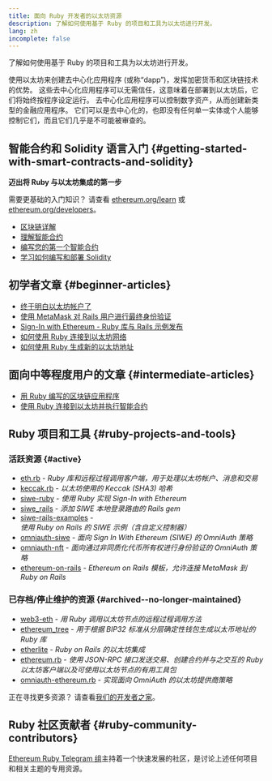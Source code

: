 ```yaml
---
title: 面向 Ruby 开发者的以太坊资源
description: 了解如何使用基于 Ruby 的项目和工具为以太坊进行开发。
lang: zh
incomplete: false
---
```


<div class="featured">了解如何使用基于 Ruby 的项目和工具为以太坊进行开发。</div>

使用以太坊来创建去中心化应用程序 (或称“dapp”)，发挥加密货币和区块链技术的优势。 这些去中心化应用程序可以无需信任，这意味着在部署到以太坊后，它们将始终按程序设定运行。 去中心化应用程序可以控制数字资产，从而创建新类型的金融应用程序。 它们可以是去中心化的，也即没有任何单一实体或个人能够控制它们，而且它们几乎是不可能被审查的。

## 智能合约和 Solidity 语言入门 {#getting-started-with-smart-contracts-and-solidity}

**迈出将 Ruby 与以太坊集成的第一步**

需要更基础的入门知识？ 请查看 [ethereum.org/learn](/learn/) 或 [ethereum.org/developers](/developers/)。

- [区块链详解](https://kauri.io/article/d55684513211466da7f8cc03987607d5/blockchain-explained)
- [理解智能合约](https://kauri.io/article/e4f66c6079e74a4a9b532148d3158188/ethereum-101-part-5-the-smart-contract)
- [编写您的第一个智能合约](https://kauri.io/article/124b7db1d0cf4f47b414f8b13c9d66e2/remix-ide-your-first-smart-contract)
- [学习如何编写和部署 Solidity](https://kauri.io/article/973c5f54c4434bb1b0160cff8c695369/understanding-smart-contract-compilation-and-deployment)

## 初学者文章 {#beginner-articles}

- [终于明白以太坊帐户了](https://dev.to/q9/finally-understanding-ethereum-accounts-1kpe)
- [使用 MetaMask 对 Rails 用户进行最终身份验证](https://dev.to/q9/finally-authenticating-rails-users-with-metamask-3fj)
- [Sign-In with Ethereum - Ruby 库与 Rails 示例发布](https://blog.spruceid.com/sign-in-with-ethereum-ruby-library-release-and-rails-examples/)
- [如何使用 Ruby 连接到以太坊网络](https://www.quicknode.com/guides/web3-sdks/how-to-connect-to-the-ethereum-network-using-ruby)
- [如何使用 Ruby 生成新的以太坊地址](https://www.quicknode.com/guides/web3-sdks/how-to-generate-a-new-ethereum-address-in-ruby)

## 面向中等程度用户的文章 {#intermediate-articles}

- [用 Ruby 编写的区块链应用程序](https://www.nopio.com/blog/blockchain-app-ruby/)
- [使用 Ruby 连接到以太坊并执行智能合约](https://titanwolf.org/Network/Articles/Article?AID=87285822-9b25-49d5-ba2a-7ad95fff7ef9)

## Ruby 项目和工具 {#ruby-projects-and-tools}

### 活跃资源 {#active}

- [eth.rb](https://github.com/q9f/eth.rb) - _Ruby 库和远程过程调用客户端，用于处理以太坊帐户、消息和交易_
- [keccak.rb](https://github.com/q9f/keccak.rb) - _以太坊使用的 Keccak (SHA3) 哈希_
- [siwe-ruby](https://github.com/spruceid/siwe-ruby) - _使用 Ruby 实现 Sign-In with Ethereum_
- [siwe_rails](https://github.com/spruceid/siwe_rails) - _添加 SIWE 本地登录路由的 Rails gem_
- [siwe-rails-examples](https://github.com/spruceid/siwe-rails-examples) - _使用 Ruby on Rails 的 SIWE 示例（含自定义控制器）_
- [omniauth-siwe](https://github.com/spruceid/omniauth-siwe) - _面向 Sign In With Ethereum (SIWE) 的 OmniAuth 策略_
- [omniauth-nft](https://github.com/valthon/omniauth-nft) - _面向通过非同质化代币所有权进行身份验证的 OmniAuth 策略_
- [ethereum-on-rails](https://github.com/q9f/ethereum-on-rails) - _Ethereum on Rails 模板，允许连接 MetaMask 到 Ruby on Rails_

### 已存档/停止维护的资源 {#archived--no-longer-maintained}

- [web3-eth](https://github.com/spikewilliams/vtada-ethereum) - _用 Ruby 调用以太坊节点的远程过程调用方法_
- [ethereum_tree](https://github.com/longhoangwkm/ethereum_tree) - _用于根据 BIP32 标准从分层确定性钱包生成以太币地址的 Ruby 库_
- [etherlite](https://github.com/budacom/etherlite) - _Ruby on Rails 的以太坊集成_
- [ethereum.rb](https://github.com/EthWorks/ethereum.rb) - _使用 JSON-RPC 接口发送交易、创建合约并与之交互的 Ruby 以太坊客户端以及可使用以太坊节点的有用工具包_
- [omniauth-ethereum.rb](https://github.com/q9f/omniauth-ethereum.rb) - _实现面向 OmniAuth 的以太坊提供商策略_

正在寻找更多资源？ 请查看[我们的开发者之家](/developers/)。

## Ruby 社区贡献者 {#ruby-community-contributors}

[Ethereum Ruby Telegram 组](https://t.me/ruby_eth)主持着一个快速发展的社区，是讨论上述任何项目和相关主题的专用资源。
